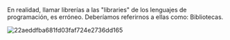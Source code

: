 En realidad, llamar librerías a las "libraries" de los lenguajes de programación, es erróneo. Deberíamos referirnos a ellas como: Bibliotecas. 

![22aeddfba681fd03faf724e2736dd165](https://github.com/user-attachments/assets/bc849e56-3d5d-4f40-9bcd-f7f5b5dfd44c)
